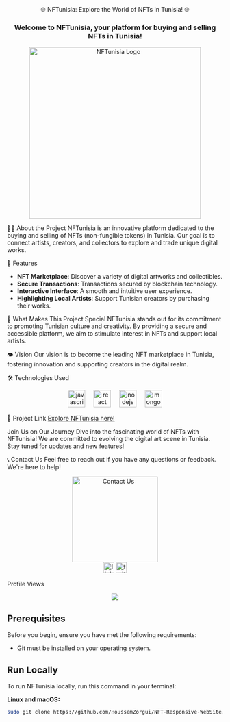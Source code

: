 <div align="center">
🌐 NFTunisia: Explore the World of NFTs in Tunisia! 🌐
</div>

<h3 align="center">Welcome to NFTunisia, your platform for buying and selling NFTs in Tunisia!</h3>
<div align="center">
    <img src="https://i.ibb.co/bHZJp7p/nft-logo.png" alt="NFTunisia Logo" style="height: 400px;" />
</div>

👩‍💻 About the Project
NFTunisia is an innovative platform dedicated to the buying and selling of NFTs (non-fungible tokens) in Tunisia. Our goal is to connect artists, creators, and collectors to explore and trade unique digital works.

🚀 Features
- **NFT Marketplace**: Discover a variety of digital artworks and collectibles.
- **Secure Transactions**: Transactions secured by blockchain technology.
- **Interactive Interface**: A smooth and intuitive user experience.
- **Highlighting Local Artists**: Support Tunisian creators by purchasing their works.

💪 What Makes This Project Special
NFTunisia stands out for its commitment to promoting Tunisian culture and creativity. By providing a secure and accessible platform, we aim to stimulate interest in NFTs and support local artists.

👁 Vision
Our vision is to become the leading NFT marketplace in Tunisia, fostering innovation and supporting creators in the digital realm.

🛠 Technologies Used
<div align="center">
    <img src="https://cdn.jsdelivr.net/gh/devicons/devicon/icons/javascript/javascript-original.svg" height="40" alt="javascript logo" />
    <img width="12" />
    <img src="https://cdn.jsdelivr.net/gh/devicons/devicon/icons/react/react-original.svg" height="40" alt="react logo" />
    <img width="12" />
    <img src="https://cdn.jsdelivr.net/gh/devicons/devicon/icons/nodejs/nodejs-original.svg" height="40" alt="nodejs logo" />
    <img width="12" />
    <img src="https://cdn.jsdelivr.net/gh/devicons/devicon/icons/mongodb/mongodb-original.svg" height="40" alt="mongodb logo" />
</div>

🔗 Project Link
[Explore NFTunisia here!](https://nftunisia.example.com)

Join Us on Our Journey
Dive into the fascinating world of NFTs with NFTunisia! We are committed to evolving the digital art scene in Tunisia. Stay tuned for updates and new features!

📞 Contact Us
Feel free to reach out if you have any questions or feedback. We're here to help!

<div align="center">
    <img height="200" src="https://media1.giphy.com/media/v1.Y2lkPTc5MGI3NjExZDRrMjdvbTl2NnQ4MHRrZGk4dTA4NWYweGV4OXZzNDdnb2FyaXIweSZlcD12MV9pbnRlcm5hbF9naWZfYnlfaWQmY3Q9Zw/CTX0ivSQbI78A/giphy.gif" alt="Contact Us" />
</div>

<div align="center">
    <img src="https://img.shields.io/static/v1?message=LinkedIn&logo=linkedin&label=&color=0077B5&logoColor=white&labelColor=&style=for-the-badge" height="25" alt="linkedin logo" />
    <img src="https://img.shields.io/static/v1?message=Twitter&logo=twitter&label=&color=1DA1F2&logoColor=white&labelColor=&style=for-the-badge" height="25" alt="twitter logo" />
</div>

Profile Views
<div align="center">
    <img src="https://profile-counter.glitch.me/YOUR_PROFILE/count.svg?" />
</div>

## Prerequisites
Before you begin, ensure you have met the following requirements:
- Git must be installed on your operating system.

## Run Locally
To run NFTunisia locally, run this command in your terminal:

**Linux and macOS:**
```bash
sudo git clone https://github.com/HoussemZorgui/NFT-Responsive-WebSite.git
